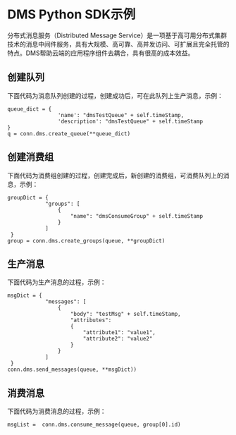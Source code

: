 # DMS Python SDK示例<a name="ZH-CN_TOPIC_0079299144"></a>

分布式消息服务（Distributed Message Service）是一项基于高可用分布式集群技术的消息中间件服务，具有大规模、高可靠、高并发访问、可扩展且完全托管的特点。DMS帮助云端的应用程序组件去耦合，具有很高的成本效益。

## 创建队列<a name="section647023214146"></a>

下面代码为消息队列创建的过程，创建成功后，可在此队列上生产消息，示例：

```
queue_dict = {
                'name': "dmsTestQueue" + self.timeStamp,
                'description': "dmsTestQueue" + self.timeStamp
}
q = conn.dms.create_queue(**queue_dict)
```

## 创建消费组<a name="section28983774141434"></a>

下面代码为消费组创建的过程，创建完成后，新创建的消费组，可消费队列上的消息，示例：

```
groupDict = {
            "groups": [
                {
                    "name": "dmsConsumeGroup" + self.timeStamp
                }
            ]
 }
group = conn.dms.create_groups(queue, **groupDict)
```

## 生产消息<a name="section58028226142340"></a>

下面代码为生产消息的过程，示例：

```
msgDict = {
            "messages": [
                {
                    "body": "testMsg" + self.timeStamp,
                    "attributes":
                    {
                        "attribute1": "value1",
                        "attribute2": "value2"
                    }
                }
            ]
 }
conn.dms.send_messages(queue, **msgDict))
```

## 消费消息<a name="section17658960142740"></a>

下面代码为消费消息的过程，示例：

```
msgList =  conn.dms.consume_message(queue, group[0].id)
```

